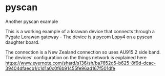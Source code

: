 # pyscan
Another pyscan example

This is a working example of a lorawan device that connects through a Pygate Lorawan gateway - 
The device is a pycom Lopy4 on a pyscan daughter board.

The connection is a New Zealand connection so uses AU915 2 side band.
The devices' configuration on the things network is explained here 
https://www.evernote.com/shard/s136/sh/ba7652d5-b625-8f9d-dcac-39404dfaecb1/c1d1a0c0f6b91455fe96ad167f501dfe

